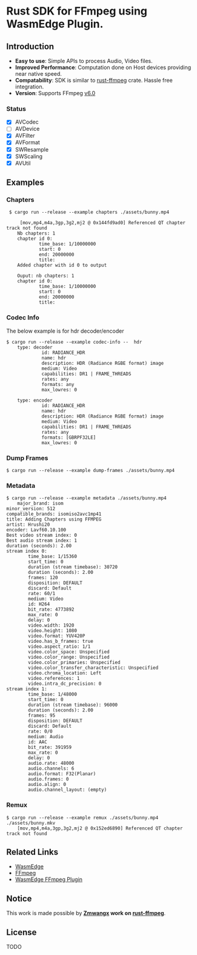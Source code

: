 # Rust SDK for FFmpeg using WasmEdge Plugin.

## Introduction

* **Easy to use**: Simple APIs to process Audio, Video files.
* **Improved Performance**: Computation done on Host devices providing near native speed.
* **Compatability**: SDK is similar to [rust-ffmpeg](https://github.com/zmwangx/rust-ffmpeg) crate. Hassle free integration.
* **Version**: Supports FFmpeg [v6.0](https://github.com/FFmpeg/FFmpeg/tree/release/6.0)

### Status
* [x] AVCodec 
* [ ] AVDevice 
* [x] AVFilter 
* [x] AVFormat 
* [x] SWResample
* [x] SWScaling
* [x] AVUtil 

## Examples

### Chapters
``` console 
 $ cargo run --release --example chapters ./assets/bunny.mp4 
 
     [mov,mp4,m4a,3gp,3g2,mj2 @ 0x144fd9ad0] Referenced QT chapter track not found
    Nb chapters: 1
    chapter id 0:
            time_base: 1/10000000
            start: 0
            end: 20000000
            title: 
    Added chapter with id 0 to output

    Ouput: nb chapters: 1
    chapter id 0:
            time_base: 1/10000000
            start: 0
            end: 20000000
            title: 
```

### Codec Info

The below example is for hdr decoder/encoder

```console
$ cargo run --release --example codec-info --  hdr
    type: decoder
             id: RADIANCE_HDR
             name: hdr
             description: HDR (Radiance RGBE format) image
             medium: Video
             capabilities: DR1 | FRAME_THREADS
             rates: any
             formats: any
             max_lowres: 0

    type: encoder
             id: RADIANCE_HDR
             name: hdr
             description: HDR (Radiance RGBE format) image
             medium: Video
             capabilities: DR1 | FRAME_THREADS
             rates: any
             formats: [GBRPF32LE]
             max_lowres: 0
```

### Dump Frames
``` console
$ cargo run --release --example dump-frames ./assets/bunny.mp4 
```

### Metadata
``` console
$ cargo run --release --example metadata ./assets/bunny.mp4
    major_brand: isom
minor_version: 512
compatible_brands: isomiso2avc1mp41
title: Adding Chapters using FFMPEG
artist: Hrushi20
encoder: Lavf60.10.100
Best video stream index: 0
Best audio stream index: 1
duration (seconds): 2.00
stream index 0:
        time_base: 1/15360
        start_time: 0
        duration (stream timebase): 30720
        duration (seconds): 2.00
        frames: 120
        disposition: DEFAULT
        discard: Default
        rate: 60/1
        medium: Video
        id: H264
        bit_rate: 4773892
        max_rate: 0
        delay: 0
        video.width: 1920
        video.height: 1080
        video.format: YUV420P
        video.has_b_frames: true
        video.aspect_ratio: 1/1
        video.color_space: Unspecified
        video.color_range: Unspecified
        video.color_primaries: Unspecified
        video.color_transfer_characteristic: Unspecified
        video.chroma_location: Left
        video.references: 1
        video.intra_dc_precision: 0
stream index 1:
        time_base: 1/48000
        start_time: 0
        duration (stream timebase): 96000
        duration (seconds): 2.00
        frames: 95
        disposition: DEFAULT
        discard: Default
        rate: 0/0
        medium: Audio
        id: AAC
        bit_rate: 391959
        max_rate: 0
        delay: 0
        audio.rate: 48000
        audio.channels: 6
        audio.format: F32(Planar)
        audio.frames: 0
        audio.align: 0
        audio.channel_layout: (empty)
```

### Remux 
```console
$ cargo run --release --example remux ./assets/bunny.mp4 ./assets/bunny.mkv
    [mov,mp4,m4a,3gp,3g2,mj2 @ 0x152ed6890] Referenced QT chapter track not found
```

## Related Links

- [WasmEdge](https://github.com/WasmEdge/WasmEdge)
- [FFmpeg](https://github.com/FFmpeg/FFmpeg)
- [WasmEdge FFmpeg Plugin]()

## Notice
This work is made possible by **[Zmwangx](https://github.com/zmwangx/rust-ffmpeg) work on [rust-ffmpeg](https://github.com/zmwangx/rust-ffmpeg)**.

## License
TODO
